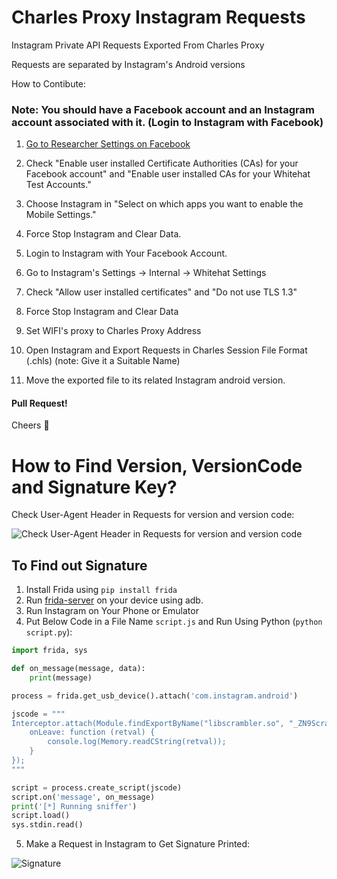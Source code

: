 # Charles Proxy Instagram Requests
Instagram Private API Requests Exported From Charles Proxy

Requests are separated by Instagram's Android versions

How to Contibute:

### Note: You should have a Facebook account and an Instagram account associated with it. (Login to Instagram with Facebook)

1. [Go to Researcher Settings on Facebook](https://www.facebook.com/whitehat/researcher-settings/)

2. Check "Enable user installed Certificate Authorities (CAs) for your Facebook account" and "Enable user installed CAs for your Whitehat Test Accounts."

3. Choose Instagram in "Select on which apps you want to enable the Mobile Settings."

4. Force Stop Instagram and Clear Data.

5. Login to Instagram with Your Facebook Account.

6. Go to Instagram's Settings -> Internal -> Whitehat Settings

7. Check "Allow user installed certificates" and "Do not use TLS 1.3"

8. Force Stop Instagram and Clear Data

9. Set WIFI's proxy to Charles Proxy Address

10. Open Instagram and Export Requests in Charles Session File Format (.chls) (note: Give it a Suitable Name)

11. Move the exported file to its related Instagram android version.

#### Pull Request!

Cheers 🥳

# How to Find Version, VersionCode and Signature Key?

Check User-Agent Header in Requests for version and version code:

![Check User-Agent Header in Requests for version and version code](https://i.ibb.co/grTDTGD/version-code.png)

## To Find out Signature
1. Install Frida using `pip install frida`
2. Run [frida-server](https://github.com/frida/frida/releases) on your device using adb.
3. Run Instagram on Your Phone or Emulator
4. Put Below Code in a File Name `script.js` and Run Using Python (`python script.py`):
```python
import frida, sys

def on_message(message, data):
    print(message)

process = frida.get_usb_device().attach('com.instagram.android')

jscode = """
Interceptor.attach(Module.findExportByName("libscrambler.so", "_ZN9Scrambler9getStringESs"), {
    onLeave: function (retval) {
        console.log(Memory.readCString(retval));
    }
});
"""

script = process.create_script(jscode)
script.on('message', on_message)
print('[*] Running sniffer')
script.load()
sys.stdin.read()
```
5. Make a Request in Instagram to Get Signature Printed:

![Signature](https://i.ibb.co/2kqDpcy/signature.png)
